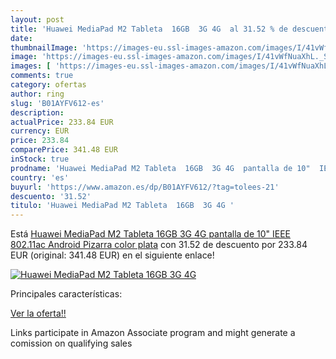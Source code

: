 ```yaml
---
layout: post
title: 'Huawei MediaPad M2 Tableta  16GB  3G 4G  al 31.52 % de descuento'
date: 
thumbnailImage: 'https://images-eu.ssl-images-amazon.com/images/I/41vWfNuaXhL._SL200_.jpg'
image: 'https://images-eu.ssl-images-amazon.com/images/I/41vWfNuaXhL._SL200_.jpg'
images: [ 'https://images-eu.ssl-images-amazon.com/images/I/41vWfNuaXhL._SL200_.jpg' ]
comments: true
category: ofertas
author: ring
slug: 'B01AYFV612-es'
description:
actualPrice: 233.84 EUR
currency: EUR
price: 233.84
comparePrice: 341.48 EUR
inStock: true
prodname: 'Huawei MediaPad M2 Tableta  16GB  3G 4G  pantalla de 10"  IEEE 802.11ac  Android  Pizarra  color plata'
country: 'es'
buyurl: 'https://www.amazon.es/dp/B01AYFV612/?tag=tolees-21'
descuento: '31.52'
titulo: 'Huawei MediaPad M2 Tableta  16GB  3G 4G '
---
```


Está [Huawei MediaPad M2 Tableta  16GB  3G 4G  pantalla de 10"  IEEE 802.11ac  Android  Pizarra  color plata](https://www.amazon.es/dp/B01AYFV612/?tag=tolees-21) con 31.52 de descuento por 233.84 EUR (original: 341.48 EUR) en el siguiente enlace!

[![Huawei MediaPad M2 Tableta  16GB  3G 4G ](https://images-eu.ssl-images-amazon.com/images/I/41vWfNuaXhL._SL200_.jpg)](https://www.amazon.es/dp/B01AYFV612/?tag=tolees-21)

Principales características:


[Ver la oferta!!](https://www.amazon.es/dp/B01AYFV612/?tag=tolees-21)

Links participate in Amazon Associate program and might generate a comission on qualifying sales


